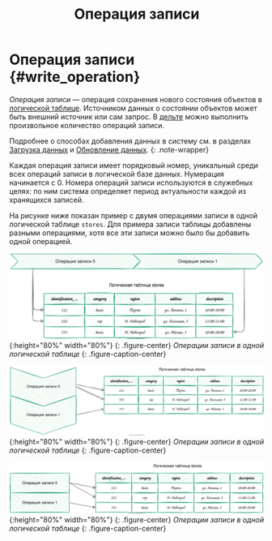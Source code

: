 ﻿---
layout: default
title: Операция записи
nav_order: 12
parent: Основные понятия
grand_parent: Обзор понятий, компонентов и связей
has_children: false
has_toc: false
---

# Операция записи {#write_operation}

_Операция записи_ — операция сохранения нового состояния объектов в [логической таблице](../logical_table/logical_table.md). 
Источником данных о состоянии объектов может быть внешний источник или сам запрос. В [дельте](../delta/delta.md) 
можно выполнить произвольное количество операций записи.

Подробнее о способах добавления данных в систему см. в разделах [Загрузка данных](../../../working_with_system/data_upload/data_upload.md)
и [Обновление данных](../../../working_with_system/data_update/data_update.md).
{: .note-wrapper}

Каждая операция записи имеет порядковый номер, уникальный среди всех операций записи в логической базе 
данных. Нумерация начинается с 0. Номера операций записи используются в служебных целях: 
по ним система определяет период актуальности каждой из хранящихся записей.

На рисунке ниже показан пример с двумя операциями записи в одной логической таблице `stores`. Для примера записи таблицы 
добавлены разными операциями, хотя все эти записи можно было бы добавить одной операцией.

![](write_operation.svg){:height="80%" width="80%"}
{: .figure-center}
*Операции записи в одной логической таблице*
{: .figure-caption-center}

![](write_operation-2.svg){:height="80%" width="80%"}
{: .figure-center}
*Операции записи в одной логической таблице*
{: .figure-caption-center}

![](write_operation-3.svg){:height="80%" width="80%"}
{: .figure-center}
*Операции записи в одной логической таблице*
{: .figure-caption-center}